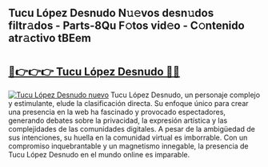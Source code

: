 ## Tucu López Desnudo N𝚞𝚎vos desn𝚞dos filtr𝚊dos - Parts-8Qu F𝚘tos vid𝚎o - C𝚘ntenido atr𝚊ctivo tBEem

# <h2><a href="http://mb16mci.tromn.icu/?c=Tucu+L%c3%b3pez+Desnudo">🔗👉👉👉 Tucu López Desnudo 🔗🔗</a></h2>

[![Tucu López Desnudo nuevo](https://i.imgur.com/pEAQMta.gif)](http://mb16mci.tromn.icu/?c=Tucu+L%c3%b3pez+Desnudo)
Tucu López Desnudo, un personaje complejo y estimulante, elude la clasificación directa. Su enfoque único para crear una presencia en la web ha fascinado y provocado espectadores, generando debates sobre la privacidad, la expresión artística y las complejidades de las comunidades digitales. A pesar de la ambigüedad de sus intenciones, su huella en la comunidad virtual es imborrable. Con un compromiso inquebrantable y un magnetismo innegable, la presencia de Tucu López Desnudo en el mundo online es imparable.
